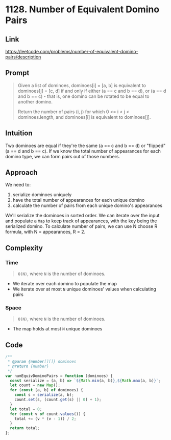 # 1128. Number of Equivalent Domino Pairs

## Link

https://leetcode.com/problems/number-of-equivalent-domino-pairs/description

## Prompt

> Given a list of dominoes, dominoes[i] = [a, b] is equivalent to dominoes[j] = [c, d] if and only if either (a == c and b == d), or (a == d and b == c) - that is, one domino can be rotated to be equal to another domino.
>
> Return the number of pairs (i, j) for which 0 <= i < j < dominoes.length, and dominoes[i] is equivalent to dominoes[j].

## Intuition

Two dominoes are equal if they're the same (a == c and b == d) or "flipped" (a == d and b == c). If we know the total number of appearances for each domino type, we can form pairs out of those numbers.

## Approach

We need to:

1. serialize dominoes uniquely
2. have the total number of appearances for each unique domino
3. calculate the number of pairs from each unique domino's appearances

We'll serialize the dominoes in sorted order.
We can iterate over the input and populate a `Map` to keep track of appearances, with the key being the serialized domino.
To calculate number of pairs, we can use N choose R formula, with N = appearances, R = 2.

## Complexity

### Time

> `O(N)`, where `N` is the number of dominoes.

- We iterate over each domino to populate the map
- We iterate over at most `N` unique dominoes' values when calculating pairs

### Space

> `O(N)`, where `N` is the number of dominoes.

- The map holds at most `N` unique dominoes

## Code

```js
/**
 * @param {number[][]} dominoes
 * @return {number}
 */
var numEquivDominoPairs = function (dominoes) {
  const serialize = (a, b) => `${Math.min(a, b)},${Math.max(a, b)}`;
  let count = new Map();
  for (const [a, b] of dominoes) {
    const s = serialize(a, b);
    count.set(s, (count.get(s) || 0) + 1);
  }
  let total = 0;
  for (const v of count.values()) {
    total += (v * (v - 1)) / 2;
  }
  return total;
};
```
